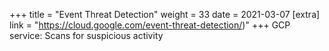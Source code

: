 +++
title = "Event Threat Detection"
weight = 33
date = 2021-03-07
[extra]
link = "https://cloud.google.com/event-threat-detection/)"
+++
GCP service: Scans for suspicious activity

